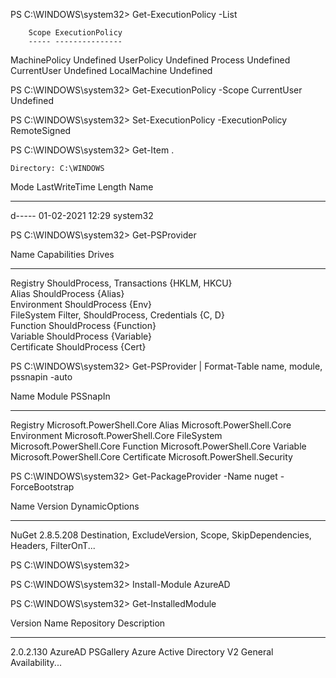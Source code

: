 PS C:\WINDOWS\system32> Get-ExecutionPolicy -List

        Scope ExecutionPolicy
        ----- ---------------
MachinePolicy       Undefined
   UserPolicy       Undefined
      Process       Undefined
  CurrentUser       Undefined
 LocalMachine       Undefined



PS C:\WINDOWS\system32> Get-ExecutionPolicy -Scope CurrentUser
Undefined

PS C:\WINDOWS\system32> Set-ExecutionPolicy -ExecutionPolicy RemoteSigned

PS C:\WINDOWS\system32> Get-Item .


    Directory: C:\WINDOWS


Mode                 LastWriteTime         Length Name                                                               
----                 -------------         ------ ----                                                               
d-----        01-02-2021     12:29                system32                                                           



PS C:\WINDOWS\system32> Get-PSProvider

Name                 Capabilities                                     Drives                                         
----                 ------------                                     ------                                         
Registry             ShouldProcess, Transactions                      {HKLM, HKCU}                                   
Alias                ShouldProcess                                    {Alias}                                        
Environment          ShouldProcess                                    {Env}                                          
FileSystem           Filter, ShouldProcess, Credentials               {C, D}                                         
Function             ShouldProcess                                    {Function}                                     
Variable             ShouldProcess                                    {Variable}                                     
Certificate          ShouldProcess                                    {Cert}                                         



PS C:\WINDOWS\system32> Get-PSProvider | Format-Table name, module, pssnapin -auto

Name        Module                        PSSnapIn                 
----        ------                        --------                 
Registry                                  Microsoft.PowerShell.Core
Alias                                     Microsoft.PowerShell.Core
Environment                               Microsoft.PowerShell.Core
FileSystem                                Microsoft.PowerShell.Core
Function                                  Microsoft.PowerShell.Core
Variable                                  Microsoft.PowerShell.Core
Certificate Microsoft.PowerShell.Security                          



PS C:\WINDOWS\system32> Get-PackageProvider -Name nuget -ForceBootstrap


Name                     Version          DynamicOptions                                                             
----                     -------          --------------                                                             
NuGet                    2.8.5.208        Destination, ExcludeVersion, Scope, SkipDependencies, Headers, FilterOnT...



PS C:\WINDOWS\system32> 


PS C:\WINDOWS\system32> Install-Module AzureAD

PS C:\WINDOWS\system32> Get-InstalledModule

Version    Name                                Repository           Description                                      
-------    ----                                ----------           -----------                                      
2.0.2.130  AzureAD                             PSGallery            Azure Active Directory V2 General Availability...

